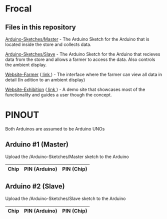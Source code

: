 # Frocal

## Files in this repository

[Arduino-Sketches/Master](./Arduino-Sketches/Master) - The Arduino Sketch for the Arduino that is located inside the store and collects data.

[Arduino-Sketches/Slave](./Arduino-Sketches/Slave) - The Arduino Sketch for the Arduino that recieves data from the store and allows a farmer to access the data. Also controls the ambient display.

[Website-Farmer](./Website-Farmer) ([ link ](https://davidebecker.github.io/Frocal/Website-Farmer/)) - The interface where the farmer can view all data in detail (In adition to an ambient display)

[Website-Exhibition](./Website-Exhibition) ([ link ](https://davidebecker.github.io/Frocal/Website-Exhibition/)) - A demo site that showcases most of the functionality and guides a user though the concept.

# PINOUT

Both Arduinos are assumed to be Arduino UNOs

## Arduino #1 (Master)

Upload the /Arduino-Sketches/Master sketch to the Arduino

| Chip | PIN (Arduino) | PIN (Chip) |
| --- | --- | --- |

## Arduino #2 (Slave)

Upload the /Arduino-Sketches/Slave sketch to the Arduino

| Chip | PIN (Arduino) | PIN (Chip) |
| --- | --- | --- |